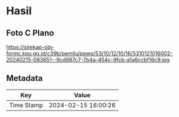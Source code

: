 # Hasil

## Foto C Plano

https://sirekap-obj-formc.kpu.go.id/c39b/pemilu/ppwp/53/10/12/10/16/5310121016002-20240215-083651--9cd987c7-7b4a-454c-9fcb-a1a6ccbf16c9.jpg


## Metadata

| Key        | Value               |
| ---------- | ------------------- |
| Time Stamp | 2024-02-15 16:00:26 |



